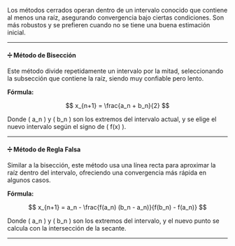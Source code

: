Los métodos cerrados operan dentro de un intervalo conocido que contiene al menos una raíz, asegurando convergencia bajo ciertas condiciones. Son más robustos y se prefieren cuando no se tiene una buena estimación inicial.

---

#### ➗ Método de Bisección

Este método divide repetidamente un intervalo por la mitad, seleccionando la subsección que contiene la raíz, siendo muy confiable pero lento.

**Fórmula:**

$$
x_{n+1} = \frac{a_n + b_n}{2}
$$

Donde \( a_n \) y \( b_n \) son los extremos del intervalo actual, y se elige el nuevo intervalo según el signo de \( f(x) \).

---

#### ➗ Método de Regla Falsa

Similar a la bisección, este método usa una línea recta para aproximar la raíz dentro del intervalo, ofreciendo una convergencia más rápida en algunos casos.

**Fórmula:**

$$
x_{n+1} = a_n - \frac{f(a_n) (b_n - a_n)}{f(b_n) - f(a_n)}
$$

Donde \( a_n \) y \( b_n \) son los extremos del intervalo, y el nuevo punto se calcula con la intersección de la secante.

---


